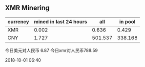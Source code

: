 ## XMR Minering

|currency|mined in last 24 hours|all|in pool|
|---|---|---|---|
|XMR|0.002|0.636|0.429|
|CNY|1.727|501.537|338.168|

今日美元对人民币 6.87	今日xmr对人民币788.59


2018-10-01 06:40